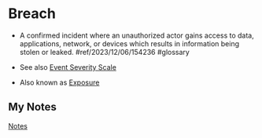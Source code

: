 # Breach
- A confirmed incident where an unauthorized actor gains access to data, applications, network, or devices which results in information being stolen or leaked. #ref/2023/12/06/154236 #glossary 

- See also [Event Severity Scale](event-severity-scale.md)
- Also known as [Exposure](exposure.md)
## My Notes
[Notes](mynotes/breach-notes.md)
